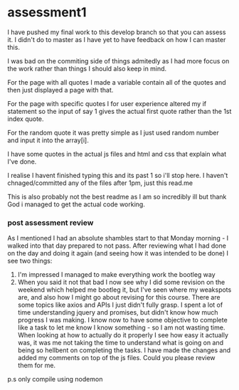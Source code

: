 # assessment1

I have pushed my final work to this develop branch so that you can assess it. I didn't do to master as I have yet to have feedback on how I can master this. 

I was bad on the commiting side of things admitedly as I had more focus on the work rather than things I should also keep in mind.

For the page with all quotes I made a variable contain all of the quotes and then just displayed a page with that. 

For the page with specific quotes I for user experience altered my if statement so the input of say 1 gives the actual first quote rather than the 1st index quote.

For the random quote it was pretty simple as I just used random number and input it into the array[i].

I have some quotes in the actual js files and html and css that explain what I've done. 

I realise I havent finished typing this and its past 1 so i'll stop here. I haven't chnaged/committed any of the files after 1pm, just this read.me

This is also probably not the best readme as I am so incredibly ill but thank God i managed to get the actual code working.

### post assessment review

As I mentioned I had an absolute shambles start to that Monday morning - I walked into that day prepared to not pass. 
After reviewing what I had done on the day and doing it again (and seeing how it was intended to be done) I see two things: 
1) I'm impressed I managed to make everything work the bootleg way
2) When you said it not that bad I now see why 
I did some revision on the weekend which helped me bootleg it, but I've seen where my weakspots are, and also how I might go about revising for this course.
There are some topics like axios and APIs I just didn't fully grasp. I spent a lot of time understanding jquery and promises, but didn't know how much progress I was making.
I know now to have some objective to complete like a task to let me know I know something - so I am not wasting time.
When looking at how to actually do it properly I see how easy it actually was, it was me not taking the time to understand what is going on and being so hellbent on completing the tasks.
I have made the changes and added my comments on top of the js files. Could you please review them for me. 

p.s only compile using nodemon 